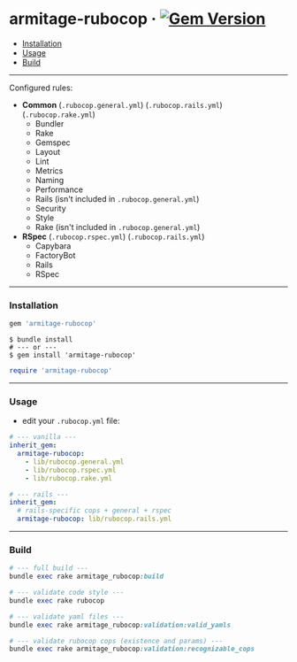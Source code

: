 # armitage-rubocop &middot; [![Gem Version](https://badge.fury.io/rb/armitage-rubocop.svg)](https://badge.fury.io/rb/armitage-rubocop)

- [Installation](#installation)
- [Usage](#usage)
- [Build](#build)

---

Configured rules:

- **Common** (`.rubocop.general.yml`) (`.rubocop.rails.yml`) (`.rubocop.rake.yml`)
  - Bundler
  - Rake
  - Gemspec
  - Layout
  - Lint
  - Metrics
  - Naming
  - Performance
  - Rails (isn't included in `.rubocop.general.yml`)
  - Security
  - Style
  - Rake (isn't included in `.rubocop.general.yml`)
- **RSpec** (`.rubocop.rspec.yml`) (`.rubocop.rails.yml`)
  - Capybara
  - FactoryBot
  - Rails
  - RSpec

---

### Installation
```ruby
gem 'armitage-rubocop'
```

```shell
$ bundle install
# --- or ---
$ gem install 'armitage-rubocop'
```

```ruby
require 'armitage-rubocop'
```

---

### Usage

- edit your `.rubocop.yml` file:

```yaml
# --- vanilla ---
inherit_gem:
  armitage-rubocop:
    - lib/rubocop.general.yml
    - lib/rubocop.rspec.yml
    - lib/rubocop.rake.yml
```

```yaml
# --- rails ---
inherit_gem:
  # rails-specific cops + general + rspec
  armitage-rubocop: lib/rubocop.rails.yml
```

---

### Build

```ruby
# --- full build ---
bundle exec rake armitage_rubocop:build

# --- validate code style ---
bundle exec rake rubocop

# --- validate yaml files ---
bundle exec rake armitage_rubocop:validation:valid_yamls

# --- validate rubocop cops (existence and params) ---
bundle exec rake armitage_rubocop:validation:recognizable_cops
```
